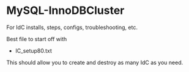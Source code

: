 # MySQL-InnoDBCluster

For IdC installs, steps, configs, troubleshooting, etc.

Best file to start off with

- IC_setup80.txt

This should allow you to create and destroy as many IdC as you need.
